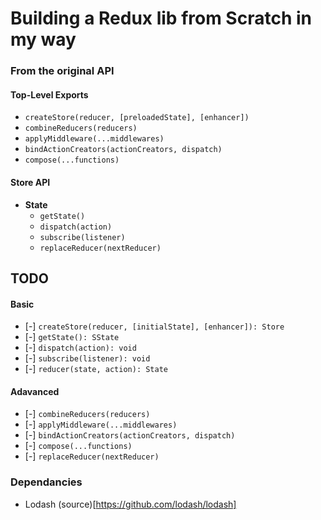 # Building a Redux lib from Scratch in my way

### From the original API

#### Top-Level Exports​

- `createStore(reducer, [preloadedState], [enhancer])`
- `combineReducers(reducers)`
- `applyMiddleware(...middlewares)`
- `bindActionCreators(actionCreators, dispatch)`
- `compose(...functions)`

#### Store API

- <strong>State</strong>
  - `getState()`
  - `dispatch(action)`
  - `subscribe(listener)`
  - `replaceReducer(nextReducer)`

## TODO

#### Basic

- [-] `createStore(reducer, [initialState], [enhancer]): Store`
- [-] `getState(): SState`
- [-] `dispatch(action): void`
- [-] `subscribe(listener): void`
- [-] `reducer(state, action): State`

#### Adavanced

- [-] `combineReducers(reducers)`
- [-] `applyMiddleware(...middlewares)`
- [-] `bindActionCreators(actionCreators, dispatch)`
- [-] `compose(...functions)`
- [-] `replaceReducer(nextReducer)`

### Dependancies

- Lodash (source)[https://github.com/lodash/lodash]
